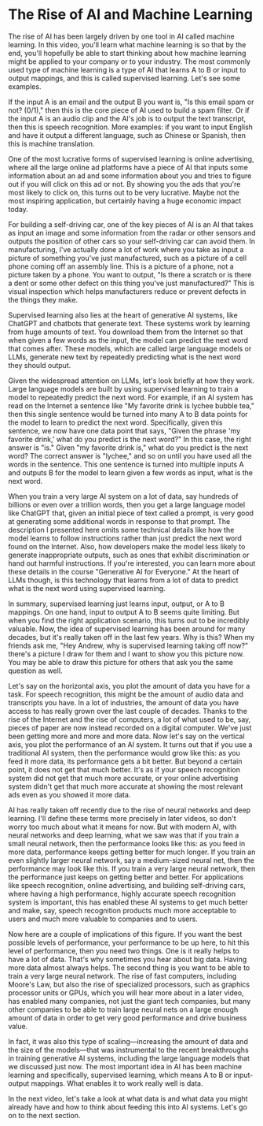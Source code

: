 # The Rise of AI and Machine Learning

The rise of AI has been largely driven by one tool in AI called machine learning. In this video, you'll learn what machine learning is so that by the end, you'll hopefully be able to start thinking about how machine learning might be applied to your company or to your industry. The most commonly used type of machine learning is a type of AI that learns A to B or input to output mappings, and this is called supervised learning. Let's see some examples.

If the input A is an email and the output B you want is, "Is this email spam or not? (0/1)," then this is the core piece of AI used to build a spam filter. Or if the input A is an audio clip and the AI's job is to output the text transcript, then this is speech recognition. More examples: if you want to input English and have it output a different language, such as Chinese or Spanish, then this is machine translation.

One of the most lucrative forms of supervised learning is online advertising, where all the large online ad platforms have a piece of AI that inputs some information about an ad and some information about you and tries to figure out if you will click on this ad or not. By showing you the ads that you're most likely to click on, this turns out to be very lucrative. Maybe not the most inspiring application, but certainly having a huge economic impact today.

For building a self-driving car, one of the key pieces of AI is an AI that takes as input an image and some information from the radar or other sensors and outputs the position of other cars so your self-driving car can avoid them. In manufacturing, I've actually done a lot of work where you take as input a picture of something you've just manufactured, such as a picture of a cell phone coming off an assembly line. This is a picture of a phone, not a picture taken by a phone. You want to output, "Is there a scratch or is there a dent or some other defect on this thing you've just manufactured?" This is visual inspection which helps manufacturers reduce or prevent defects in the things they make.

Supervised learning also lies at the heart of generative AI systems, like ChatGPT and chatbots that generate text. These systems work by learning from huge amounts of text. You download them from the Internet so that when given a few words as the input, the model can predict the next word that comes after. These models, which are called large language models or LLMs, generate new text by repeatedly predicting what is the next word they should output.

Given the widespread attention on LLMs, let's look briefly at how they work. Large language models are built by using supervised learning to train a model to repeatedly predict the next word. For example, if an AI system has read on the Internet a sentence like "My favorite drink is lychee bubble tea," then this single sentence would be turned into many A to B data points for the model to learn to predict the next word. Specifically, given this sentence, we now have one data point that says, "Given the phrase 'my favorite drink,' what do you predict is the next word?" In this case, the right answer is "is." Given "my favorite drink is," what do you predict is the next word? The correct answer is "lychee," and so on until you have used all the words in the sentence. This one sentence is turned into multiple inputs A and outputs B for the model to learn given a few words as input, what is the next word.

When you train a very large AI system on a lot of data, say hundreds of billions or even over a trillion words, then you get a large language model like ChatGPT that, given an initial piece of text called a prompt, is very good at generating some additional words in response to that prompt. The description I presented here omits some technical details like how the model learns to follow instructions rather than just predict the next word found on the Internet. Also, how developers make the model less likely to generate inappropriate outputs, such as ones that exhibit discrimination or hand out harmful instructions. If you're interested, you can learn more about these details in the course "Generative AI for Everyone." At the heart of LLMs though, is this technology that learns from a lot of data to predict what is the next word using supervised learning.

In summary, supervised learning just learns input, output, or A to B mappings. On one hand, input to output A to B seems quite limiting. But when you find the right application scenario, this turns out to be incredibly valuable. Now, the idea of supervised learning has been around for many decades, but it's really taken off in the last few years. Why is this? When my friends ask me, "Hey Andrew, why is supervised learning taking off now?" there's a picture I draw for them and I want to show you this picture now. You may be able to draw this picture for others that ask you the same question as well.

Let's say on the horizontal axis, you plot the amount of data you have for a task. For speech recognition, this might be the amount of audio data and transcripts you have. In a lot of industries, the amount of data you have access to has really grown over the last couple of decades. Thanks to the rise of the Internet and the rise of computers, a lot of what used to be, say, pieces of paper are now instead recorded on a digital computer. We've just been getting more and more and more data. Now let's say on the vertical axis, you plot the performance of an AI system. It turns out that if you use a traditional AI system, then the performance would grow like this: as you feed it more data, its performance gets a bit better. But beyond a certain point, it does not get that much better. It's as if your speech recognition system did not get that much more accurate, or your online advertising system didn't get that much more accurate at showing the most relevant ads even as you showed it more data.

AI has really taken off recently due to the rise of neural networks and deep learning. I'll define these terms more precisely in later videos, so don't worry too much about what it means for now. But with modern AI, with neural networks and deep learning, what we saw was that if you train a small neural network, then the performance looks like this: as you feed in more data, performance keeps getting better for much longer. If you train an even slightly larger neural network, say a medium-sized neural net, then the performance may look like this. If you train a very large neural network, then the performance just keeps on getting better and better. For applications like speech recognition, online advertising, and building self-driving cars, where having a high performance, highly accurate speech recognition system is important, this has enabled these AI systems to get much better and make, say, speech recognition products much more acceptable to users and much more valuable to companies and to users.

Now here are a couple of implications of this figure. If you want the best possible levels of performance, your performance to be up here, to hit this level of performance, then you need two things. One is it really helps to have a lot of data. That's why sometimes you hear about big data. Having more data almost always helps. The second thing is you want to be able to train a very large neural network. The rise of fast computers, including Moore's Law, but also the rise of specialized processors, such as graphics processor units or GPUs, which you will hear more about in a later video, has enabled many companies, not just the giant tech companies, but many other companies to be able to train large neural nets on a large enough amount of data in order to get very good performance and drive business value.

In fact, it was also this type of scaling—increasing the amount of data and the size of the models—that was instrumental to the recent breakthroughs in training generative AI systems, including the large language models that we discussed just now. The most important idea in AI has been machine learning and specifically, supervised learning, which means A to B or input-output mappings. What enables it to work really well is data.

In the next video, let's take a look at what data is and what data you might already have and how to think about feeding this into AI systems. Let's go on to the next section.
